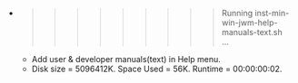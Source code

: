* >>>>>>>>> Running inst-min-win-jwm-help-manuals-text.sh ...
  * Add user & developer manuals(text) in Help menu.
  * Disk size = 5096412K. Space Used = 56K. Runtime = 00:00:00:02.
